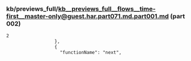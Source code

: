 ### kb/previews_full/kb__previews_full__flows__time-first__master-only@guest.har.part071.md.part001.md (part 002)

```md
2
                  },
                  {
                    "functionName": "next",
    
```

```
